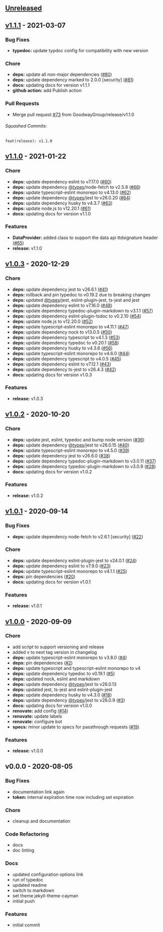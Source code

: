 <a name="unreleased"></a>
## [Unreleased]


<a name="v1.1.1"></a>
## [v1.1.1] - 2021-03-07
### Bug Fixes
- **typedoc:** update typdoc config for compatibility with new version

### Chore
- **deps:** update all non-major dependencies ([#80](https://github.com/GoodwayGroup/lib-tradedesk/issues/80))
- **deps:** update dependency marked to 2.0.0 [security] ([#81](https://github.com/GoodwayGroup/lib-tradedesk/issues/81))
- **docs:** updating docs for version v1.1.1
- **github action:** add Publish action

### Pull Requests
- Merge pull request [#73](https://github.com/GoodwayGroup/lib-tradedesk/issues/73) from GoodwayGroup/release/v1.1.0


###### Squashed Commits:
```
feat(release): v1.1.0
```



<a name="v1.1.0"></a>
## [v1.1.0] - 2021-01-22
### Chore
- **deps:** update dependency eslint to v7.17.0 ([#60](https://github.com/GoodwayGroup/lib-tradedesk/issues/60))
- **deps:** update dependency [@types](https://github.com/types)/node-fetch to v2.5.8 ([#66](https://github.com/GoodwayGroup/lib-tradedesk/issues/66))
- **deps:** update typescript-eslint monorepo to v4.13.0 ([#62](https://github.com/GoodwayGroup/lib-tradedesk/issues/62))
- **deps:** update dependency [@types](https://github.com/types)/jest to v26.0.20 ([#64](https://github.com/GoodwayGroup/lib-tradedesk/issues/64))
- **deps:** update dependency husky to v4.3.7 ([#63](https://github.com/GoodwayGroup/lib-tradedesk/issues/63))
- **deps:** update node.js to v12.20.1 ([#61](https://github.com/GoodwayGroup/lib-tradedesk/issues/61))
- **docs:** updating docs for version v1.1.0

### Features
- **DataProvider:** added class to support the data api ttdsignature header ([#65](https://github.com/GoodwayGroup/lib-tradedesk/issues/65))
- **release:** v1.1.0


<a name="v1.0.3"></a>
## [v1.0.3] - 2020-12-29
### Chore
- **deps:** update dependency jest to v26.6.1 ([#41](https://github.com/GoodwayGroup/lib-tradedesk/issues/41))
- **deps:** rollback and pin typedoc to v0.19.2 due to breaking changes
- **deps:** updated [@types](https://github.com/types)/jest, eslint-plugin-jest, ts-jest and jest
- **deps:** update dependency eslint to v7.16.0 ([#48](https://github.com/GoodwayGroup/lib-tradedesk/issues/48))
- **deps:** update dependency typedoc-plugin-markdown to v3.1.1 ([#57](https://github.com/GoodwayGroup/lib-tradedesk/issues/57))
- **deps:** update dependency eslint-plugin-tsdoc to v0.2.10 ([#54](https://github.com/GoodwayGroup/lib-tradedesk/issues/54))
- **deps:** update node.js to v12.20.0 ([#52](https://github.com/GoodwayGroup/lib-tradedesk/issues/52))
- **deps:** update typescript-eslint monorepo to v4.11.1 ([#47](https://github.com/GoodwayGroup/lib-tradedesk/issues/47))
- **deps:** update dependency nock to v13.0.5 ([#50](https://github.com/GoodwayGroup/lib-tradedesk/issues/50))
- **deps:** update dependency typescript to v4.1.3 ([#53](https://github.com/GoodwayGroup/lib-tradedesk/issues/53))
- **deps:** update dependency typedoc to v0.20.1 ([#58](https://github.com/GoodwayGroup/lib-tradedesk/issues/58))
- **deps:** update dependency husky to v4.3.6 ([#56](https://github.com/GoodwayGroup/lib-tradedesk/issues/56))
- **deps:** update typescript-eslint monorepo to v4.6.0 ([#44](https://github.com/GoodwayGroup/lib-tradedesk/issues/44))
- **deps:** update dependency typescript to v4.0.5 ([#45](https://github.com/GoodwayGroup/lib-tradedesk/issues/45))
- **deps:** update dependency eslint to v7.12.1 ([#43](https://github.com/GoodwayGroup/lib-tradedesk/issues/43))
- **deps:** update dependency ts-jest to v26.4.3 ([#42](https://github.com/GoodwayGroup/lib-tradedesk/issues/42))
- **docs:** updating docs for version v1.0.3

### Features
- **release:** v1.0.3


<a name="v1.0.2"></a>
## [v1.0.2] - 2020-10-20
### Chore
- **deps:** update jest, eslint, typedoc and bump node version ([#36](https://github.com/GoodwayGroup/lib-tradedesk/issues/36))
- **deps:** update dependency [@types](https://github.com/types)/jest to v26.0.15 ([#40](https://github.com/GoodwayGroup/lib-tradedesk/issues/40))
- **deps:** update typescript-eslint monorepo to v4.5.0 ([#39](https://github.com/GoodwayGroup/lib-tradedesk/issues/39))
- **deps:** update dependency jest to v26.6.0 ([#38](https://github.com/GoodwayGroup/lib-tradedesk/issues/38))
- **deps:** update dependency typedoc-plugin-markdown to v3.0.11 ([#37](https://github.com/GoodwayGroup/lib-tradedesk/issues/37))
- **deps:** update dependency typedoc-plugin-markdown to v3.0.9 ([#28](https://github.com/GoodwayGroup/lib-tradedesk/issues/28))
- **docs:** updating docs for version v1.0.2

### Features
- **release:** v1.0.2


<a name="v1.0.1"></a>
## [v1.0.1] - 2020-09-14
### Bug Fixes
- **deps:** update dependency node-fetch to v2.6.1 [security] ([#22](https://github.com/GoodwayGroup/lib-tradedesk/issues/22))

### Chore
- **deps:** update dependency eslint-plugin-jest to v24.0.1 ([#24](https://github.com/GoodwayGroup/lib-tradedesk/issues/24))
- **deps:** update dependency eslint to v7.9.0 ([#23](https://github.com/GoodwayGroup/lib-tradedesk/issues/23))
- **deps:** update typescript-eslint monorepo to v4.1.1 ([#25](https://github.com/GoodwayGroup/lib-tradedesk/issues/25))
- **deps:** pin dependencies ([#20](https://github.com/GoodwayGroup/lib-tradedesk/issues/20))
- **docs:** updating docs for version v1.0.1

### Features
- **release:** v1.0.1


<a name="v1.0.0"></a>
## [v1.0.0] - 2020-09-09
### Chore
- add script to support versioning and release
- added v to next tag version in changelog
- **deps:** update typescript-eslint monorepo to v3.8.0 ([#4](https://github.com/GoodwayGroup/lib-tradedesk/issues/4))
- **deps:** pin dependencies ([#2](https://github.com/GoodwayGroup/lib-tradedesk/issues/2))
- **deps:** update typescript and typescript-eslint monorepo to v4
- **deps:** update dependency typedoc to v0.19.1 ([#5](https://github.com/GoodwayGroup/lib-tradedesk/issues/5))
- **deps:** updated nock, eslint and markdown
- **deps:** update dependency [@types](https://github.com/types)/jest to v26.0.13
- **deps:** updated jest, ts-jest and eslint-plugin-jest
- **deps:** update dependency husky to v4.3.0 ([#18](https://github.com/GoodwayGroup/lib-tradedesk/issues/18))
- **deps:** update dependency [@types](https://github.com/types)/jest to v26.0.9 ([#3](https://github.com/GoodwayGroup/lib-tradedesk/issues/3))
- **docs:** updating docs for version v1.0.0
- **renovate:** add config ([#14](https://github.com/GoodwayGroup/lib-tradedesk/issues/14))
- **renovate:** update labels
- **renovate:** configure bot
- **specs:** minor update to specs for passthrough requests ([#19](https://github.com/GoodwayGroup/lib-tradedesk/issues/19))

### Features
- **release:** v1.0.0


<a name="v0.0.0"></a>
## v0.0.0 - 2020-08-05
### Bug Fixes
- documentation link again
- **token:** internal expiration time now including set expiration

### Chore
- cleanup and documentation

### Code Refactoring
- docs
- doc linting

### Docs
- updated configuration options link
- run of typedoc
- updated readme
- switch to markdown
- set theme jekyll-theme-cayman
- initial push

### Features
- initial commit


[Unreleased]: https://github.com/GoodwayGroup/lib-tradedesk/compare/v1.1.1...HEAD
[v1.1.1]: https://github.com/GoodwayGroup/lib-tradedesk/compare/v1.1.0...v1.1.1
[v1.1.0]: https://github.com/GoodwayGroup/lib-tradedesk/compare/v1.0.3...v1.1.0
[v1.0.3]: https://github.com/GoodwayGroup/lib-tradedesk/compare/v1.0.2...v1.0.3
[v1.0.2]: https://github.com/GoodwayGroup/lib-tradedesk/compare/v1.0.1...v1.0.2
[v1.0.1]: https://github.com/GoodwayGroup/lib-tradedesk/compare/v1.0.0...v1.0.1
[v1.0.0]: https://github.com/GoodwayGroup/lib-tradedesk/compare/v0.0.0...v1.0.0
